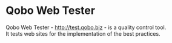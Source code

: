 Qobo Web Tester
===============

Qobo Web Tester - http://test.qobo.biz - is a quality control tool.  
It tests web sites for the implementation of the best practices.
